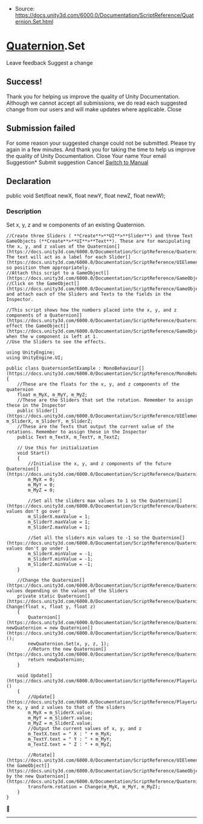 * Source: https://docs.unity3d.com/6000.0/Documentation/ScriptReference/Quaternion.Set.html

#  [Quaternion](https://docs.unity3d.com/6000.0/Documentation/ScriptReference/Quaternion.html).Set
Leave feedback
Suggest a change
## Success!
Thank you for helping us improve the quality of Unity Documentation. Although we cannot accept all submissions, we do read each suggested change from our users and will make updates where applicable.
Close
## Submission failed
For some reason your suggested change could not be submitted. Please <a>try again</a> in a few minutes. And thank you for taking the time to help us improve the quality of Unity Documentation.
Close
Your name Your email Suggestion* Submit suggestion
Cancel
[Switch to Manual](https://docs.unity3d.com/6000.0/Documentation/Manual/class-Quaternion.html "Go to Quaternion Component in the Manual")
## Declaration
public void Set(float newX, float newY, float newZ, float newW); 
### Description
Set x, y, z and w components of an existing Quaternion.
```
//Create three Sliders ( **Create**>**UI**>**Slider**) and three Text GameObjects (**Create**>**UI**>**Text**). These are for manipulating the x, y, and z values of the Quaternion[](https://docs.unity3d.com/6000.0/Documentation/ScriptReference/Quaternion.html). The text will act as a label for each Slider[](https://docs.unity3d.com/6000.0/Documentation/ScriptReference/UIElements.Slider.html), so position them appropriately.
//Attach this script to a GameObject[](https://docs.unity3d.com/6000.0/Documentation/ScriptReference/GameObject.html).
//Click on the GameObject[](https://docs.unity3d.com/6000.0/Documentation/ScriptReference/GameObject.html) and attach each of the Sliders and Texts to the fields in the Inspector.  
  
//This script shows how the numbers placed into the x, y, and z components of a Quaternion[](https://docs.unity3d.com/6000.0/Documentation/ScriptReference/Quaternion.html) effect the GameObject[](https://docs.unity3d.com/6000.0/Documentation/ScriptReference/GameObject.html) when the w component is left at 1.
//Use the Sliders to see the effects.  
  
using UnityEngine;
using UnityEngine.UI;  
  
public class QuaternionSetExample : MonoBehaviour[](https://docs.unity3d.com/6000.0/Documentation/ScriptReference/MonoBehaviour.html)
{
    //These are the floats for the x, y, and z components of the quaternion
    float m_MyX, m_MyY, m_MyZ;
    //These are the Sliders that set the rotation. Remember to assign these in the Inspector
    public Slider[](https://docs.unity3d.com/6000.0/Documentation/ScriptReference/UIElements.Slider.html) m_SliderX, m_SliderY, m_SliderZ;
    //These are the Texts that output the current value of the rotations. Remember to assign these in the Inspector
    public Text m_TextX, m_TextY, m_TextZ;  
  
    // Use this for initialization
    void Start()
    {
        //Initialise the x, y, and z components of the future Quaternion[](https://docs.unity3d.com/6000.0/Documentation/ScriptReference/Quaternion.html)
        m_MyX = 0;
        m_MyY = 0;
        m_MyZ = 0;  
  
        //Set all the sliders max values to 1 so the Quaternion[](https://docs.unity3d.com/6000.0/Documentation/ScriptReference/Quaternion.html) values don't go over 1
        m_SliderX.maxValue = 1;
        m_SliderY.maxValue = 1;
        m_SliderZ.maxValue = 1;  
  
        //Set all the sliders min values to -1 so the Quaternion[](https://docs.unity3d.com/6000.0/Documentation/ScriptReference/Quaternion.html) values don't go under 1
        m_SliderX.minValue = -1;
        m_SliderY.minValue = -1;
        m_SliderZ.minValue = -1;
    }  
  
    //Change the Quaternion[](https://docs.unity3d.com/6000.0/Documentation/ScriptReference/Quaternion.html) values depending on the values of the Sliders
    private static Quaternion[](https://docs.unity3d.com/6000.0/Documentation/ScriptReference/Quaternion.html) Change(float x, float y, float z)
    {
        Quaternion[](https://docs.unity3d.com/6000.0/Documentation/ScriptReference/Quaternion.html) newQuaternion = new Quaternion[](https://docs.unity3d.com/6000.0/Documentation/ScriptReference/Quaternion.html)();
        newQuaternion.Set(x, y, z, 1);
        //Return the new Quaternion[](https://docs.unity3d.com/6000.0/Documentation/ScriptReference/Quaternion.html)
        return newQuaternion;
    }  
  
    void Update[](https://docs.unity3d.com/6000.0/Documentation/ScriptReference/PlayerLoop.Update.html)()
    {
        //Update[](https://docs.unity3d.com/6000.0/Documentation/ScriptReference/PlayerLoop.Update.html) the x, y and z values to that of the sliders
        m_MyX = m_SliderX.value;
        m_MyY = m_SliderY.value;
        m_MyZ = m_SliderZ.value;
        //Output the current values of x, y, and z
        m_TextX.text = " X : " + m_MyX;
        m_TextY.text = " Y : " + m_MyY;
        m_TextZ.text = " Z : " + m_MyZ;  
  
        //Rotate[](https://docs.unity3d.com/6000.0/Documentation/ScriptReference/UIElements.Rotate.html) the GameObject[](https://docs.unity3d.com/6000.0/Documentation/ScriptReference/GameObject.html) by the new Quaternion[](https://docs.unity3d.com/6000.0/Documentation/ScriptReference/Quaternion.html)
        transform.rotation = Change(m_MyX, m_MyY, m_MyZ);
    }
}

```

* * *
